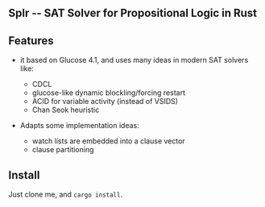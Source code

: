 Splr -- SAT Solver for Propositional Logic in Rust
----

## Features

- it based on Glucose 4.1, and uses many ideas in modern SAT solvers like:
  - CDCL
  - glucose-like dynamic blockling/forcing restart
  - ACID for variable activity (instead of VSIDS)
  - Chan Seok heuristic

- Adapts some implementation ideas:
  - watch lists are embedded into a clause vector
  - clause partitioning

## Install

Just clone me, and `cargo install`.

